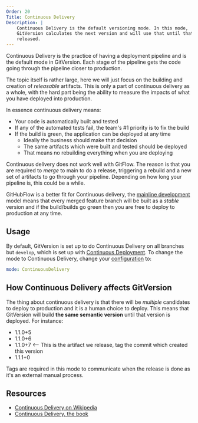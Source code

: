 ```yaml
---
Order: 20
Title: Continuous Delivery
Description: |
    Continuous Delivery is the default versioning mode. In this mode,
    GitVersion calculates the next version and will use that until that is
    released.
---
```


Continuous Delivery is the practice of having a deployment pipeline and is the
default mode in GitVersion. Each stage of the pipeline gets the code going
through the pipeline closer to production.

The topic itself is rather large, here we will just focus on the building and
creation of _releasable_ artifacts. This is only a part of continuous delivery
as a whole, with the hard part being the ability to measure the impacts of what
you have deployed into production.

In essence continuous delivery means:

*   Your code is automatically built and tested
*   If any of the automated tests fail, the team's #1 priority is to fix the
    build
*   If the build is green, the application can be deployed at any time
    *   Ideally the business should make that decision
    *   The same artifacts which were built and tested should be deployed
    *   That means no rebuilding everything when you are deploying

Continuous delivery does not work well with GitFlow. The reason is that you are
required to _merge_ to main to do a release, triggering a rebuild and a new
set of artifacts to go through your pipeline. Depending on how long your
pipeline is, this could be a while.

GitHubFlow is a better fit for Continuous delivery, the [mainline
development][mainline] model means that every merged feature branch will be
built as a _stable_ version and if the build/builds go green then you are free
to deploy to production at any time.

## Usage

By default, GitVersion is set up to do Continuous Delivery on all branches but
`develop`, which is set up with [Continuous Deployment][continuous-deployment].
To change the mode to Continuous Delivery, change your
[configuration] to:

```yaml
mode: ContinuousDelivery
```

## How Continuous Delivery affects GitVersion

The thing about continuous delivery is that there will be _multiple_ candidates
to deploy to production and it is a human choice to deploy. This means that
GitVersion will build **the same semantic version** until that version is
deployed. For instance:

*   1.1.0+5
*   1.1.0+6
*   1.1.0+7  <-- This is the artifact we release, tag the commit which created
    this version
*   1.1.1+0

Tags are required in this mode to communicate when the release is done as it's
an external manual process.

## Resources

*   [Continuous Delivery on Wikipedia][wikipedia]
*   [Continuous Delivery, the book][book]

[book]: http://www.amazon.com/Continuous-Delivery-Deployment-Automation-Addison-Wesley/dp/0321601912
[configuration]: /docs/reference/configuration
[continuous-deployment]: continuous-deployment
[mainline]: /docs/reference/modes/mainline
[wikipedia]: https://en.wikipedia.org/wiki/Continuous_delivery
